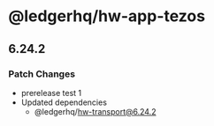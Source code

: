 # @ledgerhq/hw-app-tezos

## 6.24.2

### Patch Changes

- prerelease test 1
- Updated dependencies
  - @ledgerhq/hw-transport@6.24.2
